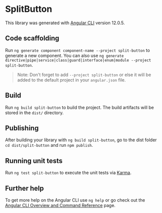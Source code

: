 # SplitButton

This library was generated with [Angular CLI](https://github.com/angular/angular-cli) version 12.0.5.

## Code scaffolding

Run `ng generate component component-name --project split-button` to generate a new component. You can also use `ng generate directive|pipe|service|class|guard|interface|enum|module --project split-button`.

> Note: Don't forget to add `--project split-button` or else it will be added to the default project in your `angular.json` file.

## Build

Run `ng build split-button` to build the project. The build artifacts will be stored in the `dist/` directory.

## Publishing

After building your library with `ng build split-button`, go to the dist folder `cd dist/split-button` and run `npm publish`.

## Running unit tests

Run `ng test split-button` to execute the unit tests via [Karma](https://karma-runner.github.io).

## Further help

To get more help on the Angular CLI use `ng help` or go check out the [Angular CLI Overview and Command Reference](https://angular.io/cli) page.
